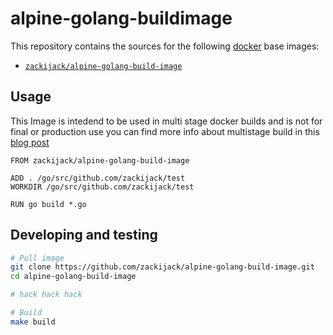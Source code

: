 alpine-golang-buildimage
========================

This repository contains the sources for the following [docker](https://www.docker.com/) base images:
- [`zackijack/alpine-golang-build-image`](https://hub.docker.com/r/zackijack/alpine-golang-build-image)

## Usage

This Image is intedend to be used in multi stage docker builds and is not for final or production use you can find more info
about multistage build in this [blog post](https://www.critiqus.com/post/multi-stage-docker-builds/)

```
FROM zackijack/alpine-golang-build-image

ADD . /go/src/github.com/zackijack/test
WORKDIR /go/src/github.com/zackijack/test

RUN go build *.go

```
## Developing and testing

```bash
# Pull image
git clone https://github.com/zackijack/alpine-golang-build-image.git
cd alpine-golang-build-image

# hack hack hack

# Build
make build
```